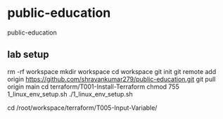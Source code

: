 # public-education
public-education


## lab setup
rm -rf workspace
mkdir workspace
cd workspace
git init
git remote add origin https://github.com/shravankumar279/public-education.git
git pull origin main
cd terraform/T001-Install-Terraform
chmod 755 1_linux_env_setup.sh
./1_linux_env_setup.sh

cd /root/workspace/terraform/T005-Input-Variable/





